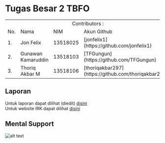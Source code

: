 # Tugas Besar 2 TBFO

<table>
    <tr>
        <td colspan=4 align="center">Contributors :</td>
    </tr>
    <tr>
        <td>No.</td>
        <td>Nama</td>
        <td>NIM</td>
        <td>Akun Github</td>
    </tr>
    <tr>
        <td>1.</td>
        <td>Jon Felix</td>
        <td>13518025</td>
        <td>[jonfelix1](https://github.com/jonfelix1)</td>
    </tr>
    <tr>
        <td>2.</td>
        <td>Gunawan Kamaruddin</td>
        <td>13518103</td>
        <td>[TFGungun](https://github.com/TFGungun)</td>
    </tr>
    <tr>
        <td>3.</td>
        <td>Thoriq Akbar M</td>
        <td>13518106</td>
        <td>[thoriqakbar297](https://github.com/thoriqakbar297)</td>
    </tr>
</table>

## Laporan

Untuk laporan dapat dilihat (diedit) [disini](https://docs.google.com/document/d/1Ksd6sgLSNxuogbfTeBj4lmX0nOqXF2e3NhpsVeTRTG4/edit?usp=sharing)  
Untuk website IRK dapat dilihat [disini](https://irklab.site/)  


## Mental Support
![alt text](https://i.imgur.com/rqP8T6O.jpg "Best Girl")